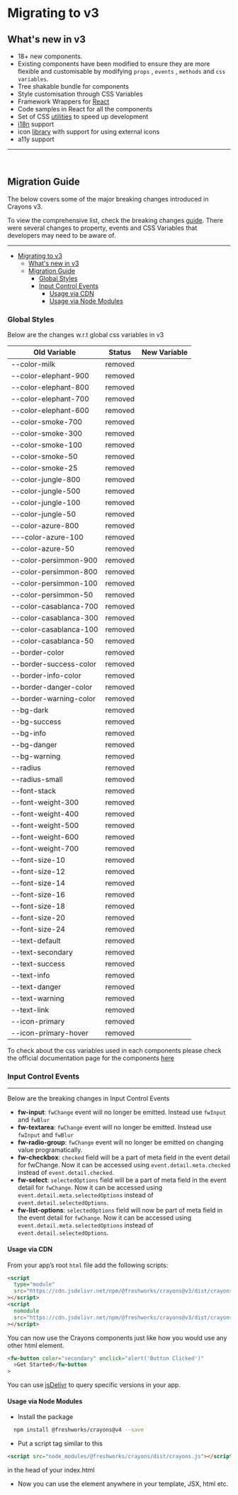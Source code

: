# Migrating to v3

## What's new in v3

- 18+ new components.
- Existing components have been modified to ensure they are more flexible and customisable by modifying `props` , `events` , `methods` and `css variables`.
- Tree shakable bundle for components
- Style customisation through CSS Variables
- Framework Wrappers for [React](https://crayons.freshworks.com/frameworks/react)
- Code samples in React for all the components
- Set of CSS [utilities](https://crayons.freshworks.com/introduction/#adding-css-utils) to speed up development
- [i18n](https://crayons.freshworks.com/utilities/i18n) support
- icon [library](https://crayons.freshworks.com/components/core/icon) with support for using external icons
- a11y support

---

<br>

## Migration Guide

The below covers some of the major breaking changes introduced in Crayons v3.

To view the comprehensive list, check the breaking changes [guide](https://github.com/freshworks/crayons/blob/master/BREAKING.md). There were several changes to property, events and CSS Variables that developers may need to be aware of.

---

- [Migrating to v3](#migrating-to-v3)
  - [What's new in v3](#whats-new-in-v3)
  - [Migration Guide](#migration-guide)
    - [Global Styles](#global-styles)
    - [Input Control Events](#input-control-events)
      - [Usage via CDN](#usage-via-cdn)
      - [Usage via Node Modules](#usage-via-node-modules)

### Global Styles

Below are the changes w.r.t global css variables in v3

| Old Variable           | Status  | New Variable |
| ---------------------- | ------- | ------------ |
| --color-milk           | removed |              |
| --color-elephant-900   | removed |              |
| --color-elephant-800   | removed |              |
| --color-elephant-700   | removed |              |
| --color-elephant-600   | removed |              |
| --color-smoke-700      | removed |              |
| --color-smoke-300      | removed |              |
| --color-smoke-100      | removed |              |
| --color-smoke-50       | removed |              |
| --color-smoke-25       | removed |              |
| --color-jungle-800     | removed |              |
| --color-jungle-500     | removed |              |
| --color-jungle-100     | removed |              |
| --color-jungle-50      | removed |              |
| --color-azure-800      | removed |              |
| ---color-azure-100     | removed |              |
| --color-azure-50       | removed |              |
| --color-persimmon-900  | removed |              |
| --color-persimmon-800  | removed |              |
| --color-persimmon-100  | removed |              |
| --color-persimmon-50   | removed |              |
| --color-casablanca-700 | removed |              |
| --color-casablanca-300 | removed |              |
| --color-casablanca-100 | removed |              |
| --color-casablanca-50  | removed |              |
| --border-color         | removed |              |
| --border-success-color | removed |              |
| --border-info-color    | removed |              |
| --border-danger-color  | removed |              |
| --border-warning-color | removed |              |
| --bg-dark              | removed |              |
| --bg-success           | removed |              |
| --bg-info              | removed |              |
| --bg-danger            | removed |              |
| --bg-warning           | removed |              |
| --radius               | removed |              |
| --radius-small         | removed |              |
| --font-stack           | removed |              |
| --font-weight-300      | removed |              |
| --font-weight-400      | removed |              |
| --font-weight-500      | removed |              |
| --font-weight-600      | removed |              |
| --font-weight-700      | removed |              |
| --font-size-10         | removed |              |
| --font-size-12         | removed |              |
| --font-size-14         | removed |              |
| --font-size-16         | removed |              |
| --font-size-18         | removed |              |
| --font-size-20         | removed |              |
| --font-size-24         | removed |              |
| --text-default         | removed |              |
| --text-secondary       | removed |              |
| --text-success         | removed |              |
| --text-info            | removed |              |
| --text-danger          | removed |              |
| --text-warning         | removed |              |
| --text-link            | removed |              |
| --icon-primary         | removed |              |
| --icon-primary-hover   | removed |              |

To check about the css variables used in each components please check the official documentation page for the components [here](https://crayons.freshworks.com/components)

### Input Control Events

---

Below are the breaking changes in Input Control Events

- **fw-input**: `fwChange` event will no longer be emitted. Instead use `fwInput` and `fwBlur`
- **fw-textarea**: `fwChange` event will no longer be emitted. Instead use `fwInput` and `fwBlur`
- **fw-radio-group**: `fwChange` event will no longer be emitted on changing value programatically.
- **fw-checkbox**: `checked` field will be a part of meta field in the event detail for fwChange. Now it can be accessed using `event.detail.meta.checked` instead of `event.detail.checked`.
- **fw-select**: `selectedOptions` field will be a part of meta field in the event detail for `fwChange`. Now it can be accessed using `event.detail.meta.selectedOptions` instead of `event.detail.selectedOptions`.
- **fw-list-options**: `selectedOptions` field will now be part of meta field in the event detail for `fwChange`. Now it can be accessed using `event.detail.meta.selectedOptions` instead of `event.detail.selectedOptions`.

#### Usage via CDN

From your app’s root `html` file add the following scripts:

```html
<script
  type="module"
  src="https://cdn.jsdelivr.net/npm/@freshworks/crayons@v3/dist/crayons/crayons.esm.js"
></script>
<script
  nomodule
  src="https://cdn.jsdelivr.net/npm/@freshworks/crayons@v3/dist/crayons/crayons.js"
></script>
```

You can now use the Crayons components just like how you would use any other html element.

```html live
<fw-button color="secondary" onclick="alert('Button Clicked')"
  >Get Started</fw-button
>
```

You can use [jsDelivr](https://jsdelivr.com/) to query specific versions in your app.

#### Usage via Node Modules

- Install the package

```bash
  npm install @freshworks/crayons@v4 --save
```

- Put a script tag similar to this

```html
<script src="node_modules/@freshworks/crayons/dist/crayons.js"></script>
```

in the head of your index.html

- Now you can use the element anywhere in your template, JSX, html etc.
